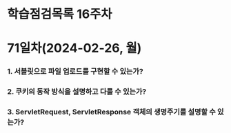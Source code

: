 # 학습점검목록 16주차

# 71일차(2024-02-26, 월)
### 1. 서블릿으로 파일 업로드를 구현할 수 있는가?

### 2. 쿠키의 동작 방식을 설명하고 다룰 수 있는가?

### 3. ServletRequest, ServletResponse 객체의 생명주기를 설명할 수 있는가?




